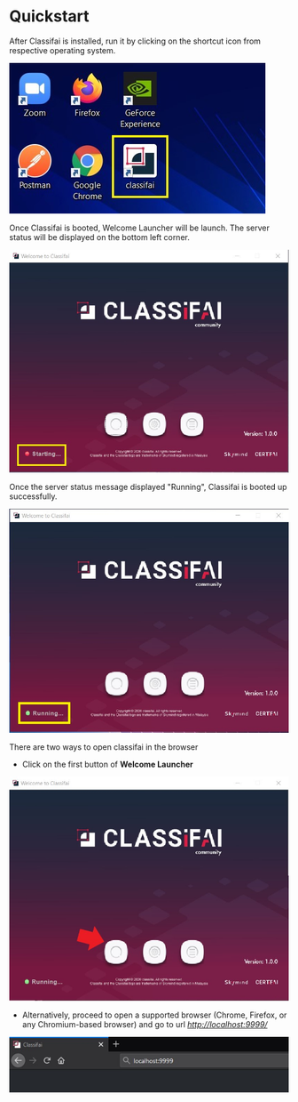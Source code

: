 # Quickstart

After Classifai is installed, run it by clicking on the shortcut icon from respective operating system. 

![](../../.gitbook/assets/screenshot-2020-11-18-155210.jpg)

Once Classifai is booted, Welcome Launcher will be launch. The server status will be displayed on the bottom left corner.

![](../../.gitbook/assets/screenshot-2020-11-18-124157%20%281%29.jpg)

Once the server status message displayed "Running", Classifai is booted up successfully.

![](../../.gitbook/assets/screenshot-2020-11-18-124054%20%281%29.jpg)

There are two ways to open classifai in the browser

* Click on the first button of **Welcome Launcher**

![](../../.gitbook/assets/screenshot-2020-11-18-003656.jpg)

* Alternatively, proceed to open a supported browser \(Chrome, Firefox, or any Chromium-based browser\) and go to url [_http://localhost:9999/_](http://localhost:9999/)

![](../../.gitbook/assets/screenshot-2020-11-18-003606.jpg)

